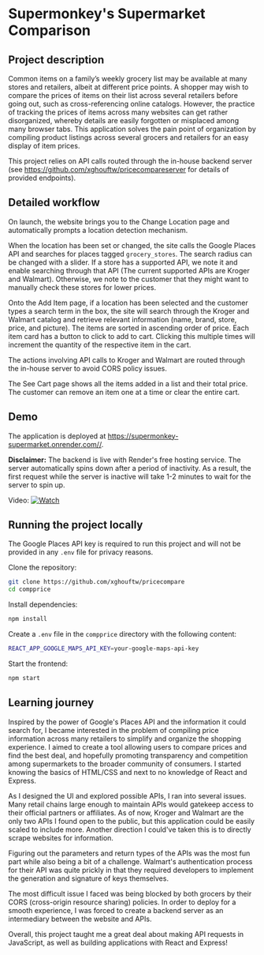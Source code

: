 # Supermonkey's Supermarket Comparison

## Project description
Common items on a family’s weekly grocery list may be available at many stores and retailers, albeit at different price points. A shopper may wish to compare the prices of items on their list across several retailers before going out, such as cross-referencing online catalogs. However, the practice of tracking the prices of items across many websites can get rather disorganized, whereby details are easily forgotten or misplaced among many browser tabs. This application solves the pain point of organization by compiling product listings across several grocers and retailers for an easy display of item prices. 

This project relies on API calls routed through the in-house backend server (see https://github.com/xghouftw/pricecompareserver for details of provided endpoints).

## Detailed workflow
On launch, the website brings you to the Change Location page and automatically prompts a location detection mechanism.

When the location has been set or changed, the site calls the Google Places API and searches for places tagged `grocery_stores`. The search radius can be changed with a slider. If a store has a supported API, we note it and enable searching through that API (The current supported APIs are Kroger and Walmart). Otherwise, we note to the customer that they might want to manually check these stores for lower prices.

Onto the Add Item page, if a location has been selected and the customer types a search term in the box, the site will search through the Kroger and Walmart catalog and retrieve relevant information (name, brand, store, price, and picture). The items are sorted in ascending order of price. Each item card has a button to click to add to cart. Clicking this multiple times will increment the quantity of the respective item in the cart.

The actions involving API calls to Kroger and Walmart are routed through the in-house server to avoid CORS policy issues.

The See Cart page shows all the items  added in a list and their total price. The customer can remove an item one at a time or clear the entire cart.

## Demo
The application is deployed at https://supermonkey-supermarket.onrender.com//.

**Disclaimer:** The backend is live with Render's free hosting service. The server automatically spins down after a period of inactivity. As a result, the first request while the server is inactive will take 1-2 minutes to wait for the server to spin up. 

Video: [![Watch](https://img.youtube.com/vi/5cOiaVHBS2Y/0.jpg)](https://youtu.be/5cOiaVHBS2Y)

## Running the project locally

The Google Places API key is required to run this project and will not be provided in any `.env` file for privacy reasons.

Clone the repository:
```sh
git clone https://github.com/xghouftw/pricecompare
cd compprice
```

Install dependencies:
```sh
npm install
```

Create a `.env` file in the `compprice` directory with the following content:
```sh
REACT_APP_GOOGLE_MAPS_API_KEY=your-google-maps-api-key
```

Start the frontend:
```sh
npm start
```

## Learning journey
Inspired by the power of Google's Places API and the information it could search for, I became interested in the problem of compiling price information across many retailers to simplify and organize the shopping experience. I aimed to create a tool allowing users to compare prices and find the best deal, and hopefully promoting transparency and competition among supermarkets to the broader community of consumers. I started knowing the basics of HTML/CSS and next to no knowledge of React and Express. 

As I designed the UI and explored possible APIs, I ran into several issues. Many retail chains large enough to maintain APIs would gatekeep access to their official partners or affiliates. As of now, Kroger and Walmart are the only two APIs I found open to the public, but this application could be easily scaled to include more. Another direction I could've taken this is to directly scrape websites for information.

Figuring out the parameters and return types of the APIs was the most fun part while also being a bit of a challenge. Walmart's authentication process for their API was quite prickly in that they required developers to implement the generation and signature of keys themselves. 

The most difficult issue I faced was being blocked by both grocers by their CORS (cross-origin resource sharing) policies. In order to deploy for a smooth experience, I was forced to create a backend server as an intermediary between the website and APIs.

Overall, this project taught me a great deal about making API requests in JavaScript, as well as building applications with React and Express!